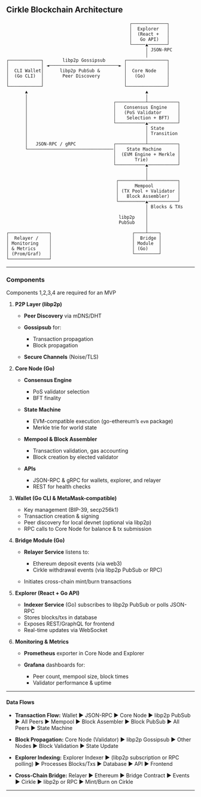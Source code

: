 ## Cirkle Blockchain Architecture

```
                                              ┌─────────────┐
                                              │  Explorer   │
                                              │  (React +   │
                                              │   Go API)   │
                                              └─────▲───────┘
                                                    │ JSON-RPC
                                                    │
┌────────────┐       libp2p Gossipsub       ┌───────────────┐
│            │ ◄──────────────────────────► │               │
│  CLI Wallet│      libp2p PubSub &         │  Core Node    │
│  (Go CLI)  │       Peer Discovery         │   (Go)        │
│            │                              │               │
└────────────┘                              └───────────────┘
       ▲                                            ▲
       │                                            │
       │                                ┌───────────┴───────────┐
       │                                │   Consensus Engine    │
       │                                │   (PoS Validator      │
       │                                │    Selection + BFT)   │
       │                                └───────────▲───────────┘
       │                                            │ State
       │                                            │ Transition
       │                                            │
       │   JSON-RPC / gRPC              ┌───────────┴───────────┐
       └────────────────────────────────│    State Machine      │
                                        │  (EVM Engine + Merkle │
                                        │       Trie)           │
                                        └───────────▲───────────┘
                                                    │
                                                    │
                                         ┌──────────┴───────────┐
                                         │      Mempool         │
                                         │ (TX Pool + Validator │
                                         │   Block Assembler)   │
                                         └──────────▲───────────┘
                                                    │ Blocks & TXs
                                                    │
                                          libp2p    │
                                          PubSub    │
                                                    │
┌───────────────┐                              ┌────┴────┐
│  Relayer /    │                              │  Bridge │
│ Monitoring    │                              │ Module  │
│ & Metrics     │                              │ (Go)    │
│ (Prom/Graf)   │                              └─────────┘
└───────────────┘
```

---

### Components

Components 1,2,3,4 are required for an MVP

1. **P2P Layer (libp2p)**

   - **Peer Discovery** via mDNS/DHT
   - **Gossipsub** for:

     - Transaction propagation
     - Block propagation

   - **Secure Channels** (Noise/TLS)

2. **Core Node (Go)**

   - **Consensus Engine**

     - PoS validator selection
     - BFT finality

   - **State Machine**

     - EVM-compatible execution (go-ethereum’s `evm` package)
     - Merkle trie for world state

   - **Mempool & Block Assembler**

     - Transaction validation, gas accounting
     - Block creation by elected validator

   - **APIs**

     - JSON-RPC & gRPC for wallets, explorer, and relayer
     - REST for health checks

3. **Wallet (Go CLI & MetaMask-compatible)**

   - Key management (BIP-39, secp256k1)
   - Transaction creation & signing
   - Peer discovery for local devnet (optional via libp2p)
   - RPC calls to Core Node for balance & tx submission

4. **Bridge Module (Go)**

   - **Relayer Service** listens to:

     - Ethereum deposit events (via web3)
     - Cirkle withdrawal events (via libp2p PubSub or RPC)

   - Initiates cross-chain mint/burn transactions

5. **Explorer (React + Go API)**

   - **Indexer Service** (Go) subscribes to libp2p PubSub or polls JSON-RPC
   - Stores blocks/txs in database
   - Exposes REST/GraphQL for frontend
   - Real-time updates via WebSocket

6. **Monitoring & Metrics**

   - **Prometheus** exporter in Core Node and Explorer
   - **Grafana** dashboards for:

     - Peer count, mempool size, block times
     - Validator performance & uptime

---

#### Data Flows

- **Transaction Flow:**
  Wallet ▶ JSON-RPC ▶ Core Node ▶ libp2p PubSub ▶ All Peers ▶ Mempool ▶ Block Assembler ▶ Block PubSub ▶ All Peers ▶ State Machine

- **Block Propagation:**
  Core Node (Validator) ▶ libp2p Gossipsub ▶ Other Nodes ▶ Block Validation ▶ State Update

- **Explorer Indexing:**
  Explorer Indexer ▶ (libp2p subscription or RPC polling) ▶ Processes Blocks/Txs ▶ Database ▶ API ▶ Frontend

- **Cross-Chain Bridge:**
  Relayer ▶ Ethereum ▶ Bridge Contract ▶ Events ▶ Cirkle ▶ libp2p or RPC ▶ Mint/Burn on Cirkle

---
